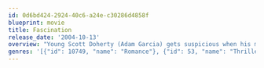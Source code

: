 ```yaml
---
id: 0d6bd424-2924-40c6-a24e-c30286d4858f
blueprint: movie
title: Fascination
release_date: '2004-10-13'
overview: "Young Scott Doherty (Adam Garcia) gets suspicious when his mother (Jacqueline Bisset) plans to wed Oliver Vance (Stuart Wilson) soon after her husband's untimely death. Scott investigates with Oliver's pretty daughter, Kelly (Alice Evans), who shared Scott's doubts about the upcoming nuptials. Along the way, he falls in love with Kelly, but a fatal explosion turns Scott's life upside down - and the evidence points to him as the murderer. Has he been framed?"
genres: '[{"id": 10749, "name": "Romance"}, {"id": 53, "name": "Thriller"}]'
---
```

